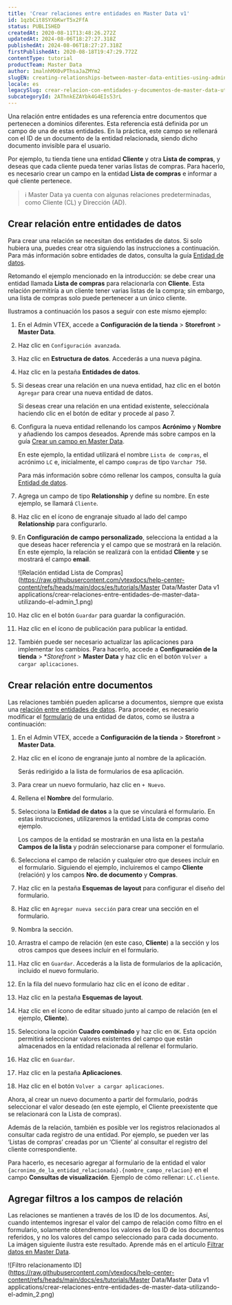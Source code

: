 ```yaml
---
title: 'Crear relaciones entre entidades en Master Data v1'
id: 1qzbCit8SYXbKwrT5x2FfA
status: PUBLISHED
createdAt: 2020-08-11T13:48:26.272Z
updatedAt: 2024-08-06T18:27:27.318Z
publishedAt: 2024-08-06T18:27:27.318Z
firstPublishedAt: 2020-08-18T19:47:29.772Z
contentType: tutorial
productTeam: Master Data
author: 1malnhMX0vPThsaJaZMYm2
slugEN: creating-relationships-between-master-data-entities-using-admin
locale: es
legacySlug: crear-relacion-con-entidades-y-documentos-de-master-data-utilizando-el-admin
subcategoryId: 2AThnkEZAYbk4G4EIs53rL
---
```


Una relación entre entidades es una referencia entre documentos que pertenecen a dominios diferentes. Esta referencia está definida por un campo de una de estas entidades. En la práctica, este campo se rellenará con el ID de un documento de la entidad relacionada, siendo dicho documento invisible para el usuario.

Por ejemplo, tu tienda tiene una entidad **Cliente** y otra **Lista de compras**, y deseas que cada cliente pueda tener varias listas de compras. Para hacerlo, es necesario crear un campo en la entidad **Lista de compras** e informar a qué cliente pertenece. 

>ℹ️ Master Data ya cuenta con algunas relaciones predeterminadas, como Cliente (CL) y Dirección (AD).

## Crear relación entre entidades de datos

Para crear una relación se necesitan dos entidades de datos. Si solo hubiera una, puedes crear otra siguiendo las instrucciones a continuación. Para más información sobre entidades de datos, consulta la guía [Entidad de datos](https://help.vtex.com/es/tutorial/entidad-de-datos--tutorials_1265).

Retomando el ejemplo mencionado en la introducción: se debe crear una entidad llamada **Lista de compras** para relacionarla con **Cliente**. Esta relación permitiría a un cliente tener varias listas de la compra; sin embargo, una lista de compras solo puede pertenecer a un único cliente.

Ilustramos a continuación los pasos a seguir con este mismo ejemplo:

1. En el Admin VTEX, accede a **Configuración de la tienda** > **Storefront** > **Master Data**.
2. Haz clic en `Configuración avanzada`.  
3. Haz clic en **Estructura de datos**. Accederás a una nueva página.
4. Haz clic en la pestaña **Entidades de datos**.
5. Si deseas crear una relación en una nueva entidad, haz clic en el botón `Agregar` para crear una nueva entidad de datos.

   Si deseas crear una relación en una entidad existente, selecciónala haciendo clic en el botón de editar <i class="fas fa-edit"></i> y procede al paso 7.  

6. Configura la nueva entidad rellenando los campos **Acrónimo** y **Nombre** y añadiendo los campos deseados. Aprende más sobre campos en la guía [Crear un campo en Master Data](https://help.vtex.com/es/tutorial/como-crear-un-campo-en-master-data--frequentlyAskedQuestions_1829).

   En este ejemplo, la entidad utilizará el nombre `Lista de compras`, el acrónimo `LC` e, inicialmente, el campo `compras` de tipo `Varchar 750`.

   Para más información sobre cómo rellenar los campos, consulta la guía [Entidad de datos](https://help.vtex.com/es/tutorial/entidad-de-datos--tutorials_1265). 
7. Agrega un campo de tipo **Relationship** y define su nombre. En este ejemplo, se llamará `Cliente`.
8. Haz clic en el ícono de engranaje <i class="fas fa-cog"></i> situado al lado del campo **Relationship** para configurarlo.
9. En **Configuración de campo personalizado**, selecciona la entidad a la que deseas hacer referencia y el campo que se mostrará en la relación. En este ejemplo, la relación se realizará con la entidad **Cliente** y se mostrará el campo **email**.

   ![Relación entidad Lista de Compras](https://raw.githubusercontent.com/vtexdocs/help-center-content/refs/heads/main/docs/es/tutorials/Master Data/Master Data v1 applications/crear-relaciones-entre-entidades-de-master-data-utilizando-el-admin_1.png)

10. Haz clic en el botón `Guardar` para guardar la configuración.
11. Haz clic en el ícono de publicación <i class="fas fa-save"></i> para publicar la entidad.
12. También puede ser necesario actualizar las aplicaciones para implementar los cambios. Para hacerlo, accede a **Configuración de la tienda** > **Storefront* > **Master Data** y haz clic en el botón `Volver a cargar aplicaciones`.

## Crear relación entre documentos

Las relaciones también pueden aplicarse a documentos, siempre que exista una [relación entre entidades de datos](#crear-relacion-entre-entidades-de-datos). Para proceder, es necesario modificar el [formulario](https://help.vtex.com/es/tutorial/creando-formulario-en-master-data--tutorials_1047) de una entidad de datos, como se ilustra a continuación:

1. En el Admin VTEX, accede a **Configuración de la tienda** > **Storefront** > **Master Data**.
2. Haz clic en el ícono de engranaje <i class="fas fa-cog"></i> junto al nombre de la aplicación.

   Serás redirigido a la lista de formularios de esa aplicación.

3. Para crear un nuevo formulario, haz clic en `+ Nuevo`.
4. Rellena el **Nombre** del formulario.
5. Selecciona la **Entidad de datos** a la que se vinculará el formulario. En estas instrucciones, utilizaremos la entidad Lista de compras como ejemplo.

   Los campos de la entidad se mostrarán en una lista en la pestaña **Campos de la lista** y podrán seleccionarse para componer el formulario.

6. Selecciona el campo de relación y cualquier otro que desees incluir en el formulario. Siguiendo el ejemplo, incluiremos el campo **Cliente** (relación) y los campos **Nro. de documento** y **Compras**.
7. Haz clic en la pestaña **Esquemas de layout** para configurar el diseño del formulario.
8. Haz clic en `Agregar nueva sección` para crear una sección en el formulario.
9. Nombra la sección.
10. Arrastra el campo de relación (en este caso, **Cliente**) a la sección y los otros campos que desees incluir en el formulario.
11. Haz clic en `Guardar`. Accederás a la lista de formularios de la aplicación, incluido el nuevo formulario.
12. En la fila del nuevo formulario haz clic en el ícono de editar <i class="fas fa-edit"></i>.
13. Haz clic en la pestaña **Esquemas de layout**.
14. Haz clic en el ícono de editar <i class="fas fa-edit"></i> situado junto al campo de relación (en el ejemplo, **Cliente**).
15. Selecciona la opción **Cuadro combinado** y haz clic en `OK`. Esta opción permitirá seleccionar valores existentes del campo que están almacenados en la entidad relacionada al rellenar el formulario.
16. Haz clic en `Guardar`.
17. Haz clic en la pestaña **Aplicaciones**.
18. Haz clic en el botón `Volver a cargar aplicaciones`.

Ahora, al crear un nuevo documento a partir del formulario, podrás seleccionar el valor deseado (en este ejemplo, el Cliente preexistente que se relacionará con la Lista de compras).

Además de la relación, también es posible ver los registros relacionados al consultar cada registro de una entidad. Por ejemplo, se pueden ver las ‘Listas de compras’ creadas por un ‘Cliente’ al consultar el registro del cliente correspondiente.

Para hacerlo, es necesario agregar al formulario de la entidad el valor `{acronimo_de_la_entidad_relacionada}.{nombre_campo_relacion}` en el campo **Consultas de visualización**. Ejemplo de cómo rellenar: `LC.cliente`.

## Agregar filtros a los campos de relación

Las relaciones se mantienen a través de los ID de los documentos. Así, cuando intentemos ingresar el valor del campo de relación como filtro en el formulario, solamente obtendremos los valores de los ID de los documentos referidos, y no los valores del campo seleccionado para cada documento. La imágen siguiente ilustra este resultado. Aprende más en el artículo [Filtrar datos en Master Data](https://help.vtex.com/es/tutorial/filtrar-datos-en-el-master-data--tutorials_778).

![Filtro relacionamento ID](https://raw.githubusercontent.com/vtexdocs/help-center-content/refs/heads/main/docs/es/tutorials/Master Data/Master Data v1 applications/crear-relaciones-entre-entidades-de-master-data-utilizando-el-admin_2.png)

